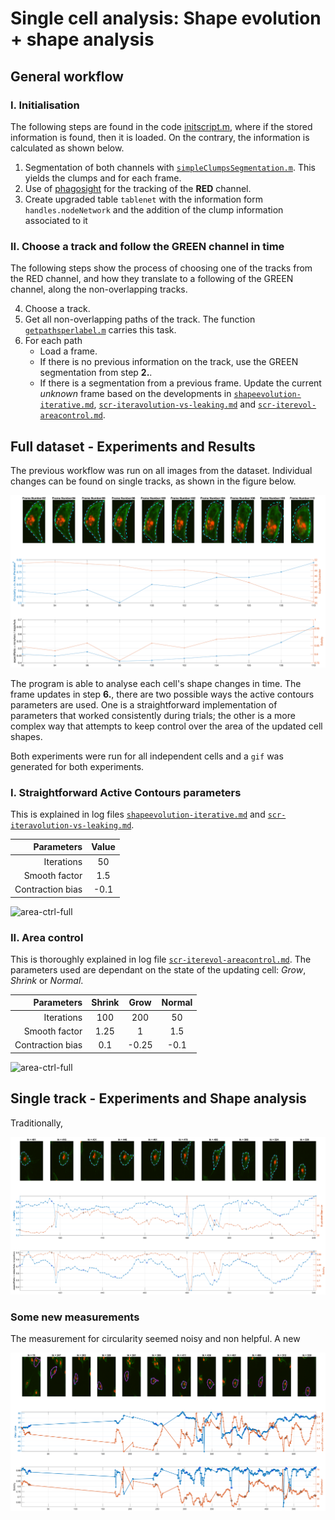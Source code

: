 # Single cell analysis: Shape evolution + shape analysis
## General workflow
### I. Initialisation
The following steps are found in the code [initscript.m](../initscript.m),
where if the stored information is found, then it is loaded. On the contrary,
the information is calculated as shown below.

1. Segmentation of both channels with
[`simpleClumpsSegmentation.m`](../simpleClumpsSegmentation.m). This yields the
 clumps and for each frame.
2. Use of [phagosight](https://github.com/alonsoJASL/phagosight) for the
tracking of the **RED** channel.
3. Create upgraded table `tablenet` with the information form
`handles.nodeNetwork` and the addition of the clump information associated to it

### II. Choose a track and follow the GREEN channel in time
The following steps show the process of choosing one of the tracks from the RED
channel, and how they translate to a following of the GREEN channel, along the
non-overlapping tracks.

4. Choose a track.
5. Get all non-overlapping paths of the track. The function
[`getpathsperlabel.m`](../getpathsperlabel.m) carries this task.
6. For each path
    + Load a frame.
    + If there is no previous information on the track, use the GREEN
    segmentation from step **2.**.
    + If there is a segmentation from a previous frame. Update the current
    _unknown_ frame based on the developments in
    [`shapeevolution-iterative.md`](./shapeevolution-iterative.md),
    [`scr-iteravolution-vs-leaking.md`](./scr-iteraiteravolution-vs-leaking.md)
    and [`scr-iterevol-areacontrol.md`](./scr-iterevol-areacontrol.md).

## Full dataset - Experiments and Results
The previous workflow was run on all images from the dataset. Individual
changes can be found on single tracks, as shown in the figure  below.

![example-track29](../figs/track29-fr92to110-measurements.png)

The program is able to analyse each cell's shape changes in time. The frame
updates in step **6.**, there are two possible ways the active contours
parameters are used. One is a straightforward implementation of parameters that
worked consistently during trials; the other is a more complex way that attempts
to keep control over the area of the updated cell shapes.

Both experiments were run for all independent cells and a `gif` was generated
for both experiments.
### I. Straightforward Active Contours parameters
This is explained in log files
[`shapeevolution-iterative.md`](./shapeevolution-iterative.md) and
[`scr-iteravolution-vs-leaking.md`](./scr-iteraiteravolution-vs-leaking.md).

|      Parameters  | Value  |
|-----------------:|:------:|
|       Iterations |   50   |
|    Smooth factor |   1.5  |
| Contraction bias |  -0.1  |

![area-ctrl-full](../figs/singlecells-nothing-full.gif)


### II. Area control
This is thoroughly explained in log file
[`scr-iterevol-areacontrol.md`](./scr-iterevol-areacontrol.md). The
parameters used are dependant on the state of the updating cell: _Grow_,
_Shrink_ or _Normal_.

|      Parameters  | Shrink |  Grow | Normal |
|-----------------:|:------:|:-----:|:------:|
|       Iterations |   100  |  200  |   50   |
|    Smooth factor |  1.25  |   1   |   1.5  |
| Contraction bias |   0.1  | -0.25 |  -0.1  |

![area-ctrl-full](../figs/singlecells-ac-full.gif)

## Single track - Experiments and Shape analysis
Traditionally,

![example-track8](../figs/eg-lab8-ACOPTIONS-results.png)

### Some new measurements
The measurement for circularity seemed noisy and non helpful. A new 

![example-orientation-8](../figs/track8-allframes-measurements.png)
